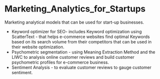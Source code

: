 # Marketing_Analytics_for_Startups
Marketing analytical models that can be used for start-up businesses. 
* Keyword optimizer for SEO- includes Keyword optimization using ScatterText - that helps e-commerce websites find optimal Keywords based on its search volume from their competitors that can be used in their website optimization.
* Psychometric segmentation - using Meaning Extraction Method and the LIWC to analysis online customer reviews and build customer psychometric profiles for e-commerce business.
* Sentiment Analysis - to evaluate customer reviews to gauge customer sentiment.
